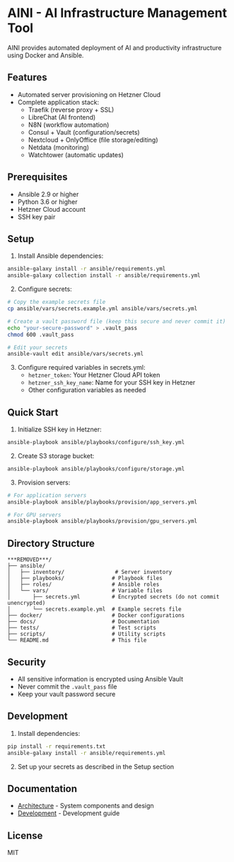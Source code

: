 # AINI - AI Infrastructure Management Tool

AINI provides automated deployment of AI and productivity infrastructure using Docker and Ansible.

## Features

- Automated server provisioning on Hetzner Cloud
- Complete application stack:
  - Traefik (reverse proxy + SSL)
  - LibreChat (AI frontend)
  - N8N (workflow automation)
  - Consul + Vault (configuration/secrets)
  - Nextcloud + OnlyOffice (file storage/editing)
  - Netdata (monitoring)
  - Watchtower (automatic updates)

## Prerequisites

- Ansible 2.9 or higher
- Python 3.6 or higher
- Hetzner Cloud account
- SSH key pair

## Setup

1. Install Ansible dependencies:
```bash
ansible-galaxy install -r ansible/requirements.yml
ansible-galaxy collection install -r ansible/requirements.yml
```

2. Configure secrets:
```bash
# Copy the example secrets file
cp ansible/vars/secrets.example.yml ansible/vars/secrets.yml

# Create a vault password file (keep this secure and never commit it)
echo "your-secure-password" > .vault_pass
chmod 600 .vault_pass

# Edit your secrets
ansible-vault edit ansible/vars/secrets.yml
```

3. Configure required variables in secrets.yml:
   - `hetzner_token`: Your Hetzner Cloud API token
   - `hetzner_ssh_key_name`: Name for your SSH key in Hetzner
   - Other configuration variables as needed

## Quick Start

1. Initialize SSH key in Hetzner:
```bash
ansible-playbook ansible/playbooks/configure/ssh_key.yml
```

2. Create S3 storage bucket:
```bash
ansible-playbook ansible/playbooks/configure/storage.yml
```

3. Provision servers:
```bash
# For application servers
ansible-playbook ansible/playbooks/provision/app_servers.yml

# For GPU servers
ansible-playbook ansible/playbooks/provision/gpu_servers.yml
```

## Directory Structure

```
***REMOVED***/
├── ansible/
│   ├── inventory/                # Server inventory
│   ├── playbooks/               # Playbook files
│   ├── roles/                   # Ansible roles
│   └── vars/                    # Variable files
│       ├── secrets.yml          # Encrypted secrets (do not commit unencrypted)
│       └── secrets.example.yml  # Example secrets file
├── docker/                      # Docker configurations
├── docs/                        # Documentation
├── tests/                       # Test scripts
├── scripts/                     # Utility scripts
└── README.md                    # This file
```

## Security

- All sensitive information is encrypted using Ansible Vault
- Never commit the `.vault_pass` file
- Keep your vault password secure

## Development

1. Install dependencies:
```bash
pip install -r requirements.txt
ansible-galaxy install -r ansible/requirements.yml
```

2. Set up your secrets as described in the Setup section

## Documentation

- [Architecture](docs/architecture.md) - System components and design
- [Development](docs/development.md) - Development guide

## License

MIT